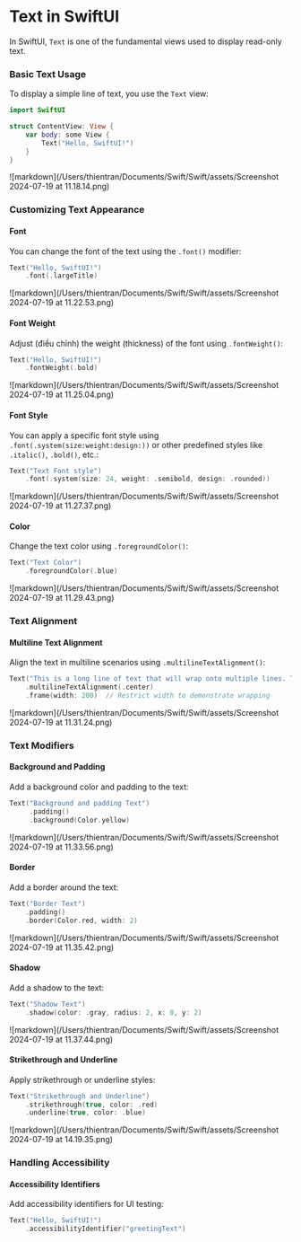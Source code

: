 # Text in SwiftUI

In SwiftUI, `Text` is one of the fundamental views used to display read-only text.

### Basic Text Usage

To display a simple line of text, you use the `Text` view:

```swift
import SwiftUI

struct ContentView: View {
    var body: some View {
        Text("Hello, SwiftUI!")
    }
}
```

![markdown](/Users/thientran/Documents/Swift/Swift/assets/Screenshot 2024-07-19 at 11.18.14.png)

### Customizing Text Appearance

#### Font

You can change the font of the text using the `.font()` modifier:

```swift
Text("Hello, SwiftUI!")
    .font(.largeTitle)
```

![markdown](/Users/thientran/Documents/Swift/Swift/assets/Screenshot 2024-07-19 at 11.22.53.png)



#### Font Weight

Adjust (điều chỉnh) the weight (thickness) of the font using `.fontWeight()`:

```swift
Text("Hello, SwiftUI!")
    .fontWeight(.bold)
```

![markdown](/Users/thientran/Documents/Swift/Swift/assets/Screenshot 2024-07-19 at 11.25.04.png)

#### Font Style

You can apply a specific font style using `.font(.system(size:weight:design:))` or other predefined styles like `.italic()`, `.bold()`, etc.:

```swift
Text("Text Font style")
    .font(.system(size: 24, weight: .semibold, design: .rounded))
```

![markdown](/Users/thientran/Documents/Swift/Swift/assets/Screenshot 2024-07-19 at 11.27.37.png)

#### Color

Change the text color using `.foregroundColor()`:

```swift
Text("Text Color")
    .foregroundColor(.blue)
```

![markdown](/Users/thientran/Documents/Swift/Swift/assets/Screenshot 2024-07-19 at 11.29.43.png)

### Text Alignment

#### Multiline Text Alignment

Align the text in multiline scenarios using `.multilineTextAlignment()`:

```swift
Text("This is a long line of text that will wrap onto multiple lines. This is an example of multiline text alignment.")
    .multilineTextAlignment(.center)
    .frame(width: 200)  // Restrict width to demonstrate wrapping
```

![markdown](/Users/thientran/Documents/Swift/Swift/assets/Screenshot 2024-07-19 at 11.31.24.png)

### Text Modifiers

#### Background and Padding

Add a background color and padding to the text:

```swift
Text("Background and padding Text")
     .padding()
     .background(Color.yellow)
```

![markdown](/Users/thientran/Documents/Swift/Swift/assets/Screenshot 2024-07-19 at 11.33.56.png)

#### Border

Add a border around the text:

```swift
Text("Border Text")
    .padding()
    .border(Color.red, width: 2)
```

![markdown](/Users/thientran/Documents/Swift/Swift/assets/Screenshot 2024-07-19 at 11.35.42.png)

#### Shadow

Add a shadow to the text:

```swift
Text("Shadow Text")
    .shadow(color: .gray, radius: 2, x: 0, y: 2)
```

![markdown](/Users/thientran/Documents/Swift/Swift/assets/Screenshot 2024-07-19 at 11.37.44.png)

#### Strikethrough and Underline

Apply strikethrough or underline styles:

```swift
Text("Strikethrough and Underline")
    .strikethrough(true, color: .red)
    .underline(true, color: .blue)
```

![markdown](/Users/thientran/Documents/Swift/Swift/assets/Screenshot 2024-07-19 at 14.19.35.png)

### Handling Accessibility

#### Accessibility Identifiers

Add accessibility identifiers for UI testing:

```swift
Text("Hello, SwiftUI!")
    .accessibilityIdentifier("greetingText")
```

